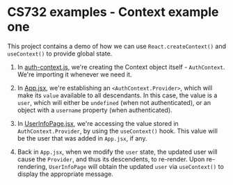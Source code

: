 # CS732 examples - Context example one

This project contains a demo of how we can use `React.createContext()` and `useContext()` to provide global state.

1. In [auth-context.js](./src/auth-context.js), we're creating the Context object itself - `AuthContext`. We're importing it whenever we need it.

2. In [App.jsx](./src/App.jsx), we're establishing an `<AuthContext.Provider>`, which will make its `value` available to all descendants. In this case, the value is a `user`, which will either be `undefined` (when not authenticated), or an object with a `username` property (when authenticated).

3. In [UserInfoPage.jsx](./src/UserInfoPage.jsx), we're accessing the value stored in `AuthContext.Provider`, by using the `useContext()` hook. This value will be the user that was added in `App.jsx`, if any.

4. Back in `App.jsx`, when we modify the `user` state, the updated user will cause the `Provider`, and thus its descendents, to re-render. Upon re-rendering, `UserInfoPage` will obtain the updated `user` via `useContext()` to display the appropriate message.
